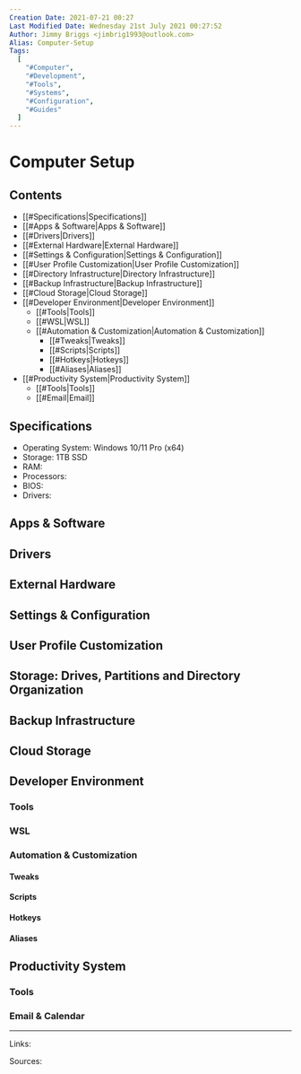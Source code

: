 ```yaml
---
Creation Date: 2021-07-21 00:27
Last Modified Date: Wednesday 21st July 2021 00:27:52
Author: Jimmy Briggs <jimbrig1993@outlook.com>
Alias: Computer-Setup
Tags:
  [
    "#Computer",
    "#Development",
    "#Tools",
    "#Systems",
    "#Configuration",
    "#Guides"
  ]
---
```


# Computer Setup

## Contents

- [[#Specifications|Specifications]]
- [[#Apps & Software|Apps & Software]]
- [[#Drivers|Drivers]]
- [[#External Hardware|External Hardware]]
- [[#Settings & Configuration|Settings & Configuration]]
- [[#User Profile Customization|User Profile Customization]]
- [[#Directory Infrastructure|Directory Infrastructure]]
- [[#Backup Infrastructure|Backup Infrastructure]]
- [[#Cloud Storage|Cloud Storage]]
- [[#Developer Environment|Developer Environment]]
	- [[#Tools|Tools]]
	- [[#WSL|WSL]]
	- [[#Automation & Customization|Automation & Customization]]
		- [[#Tweaks|Tweaks]]
		- [[#Scripts|Scripts]]
		- [[#Hotkeys|Hotkeys]]
		- [[#Aliases|Aliases]]
- [[#Productivity System|Productivity System]]
	- [[#Tools|Tools]]
	- [[#Email|Email]]


## Specifications

- Operating System: Windows 10/11 Pro (x64)
- Storage: 1TB SSD
- RAM:
- Processors:
- BIOS: 
- Drivers:

## Apps & Software

## Drivers

## External Hardware

## Settings & Configuration

## User Profile Customization 

## Storage: Drives, Partitions and Directory Organization

## Backup Infrastructure

## Cloud Storage

## Developer Environment

### Tools

### WSL

### Automation & Customization

#### Tweaks

#### Scripts

#### Hotkeys

#### Aliases

## Productivity System

### Tools

### Email & Calendar


***

Links: 

Sources:


